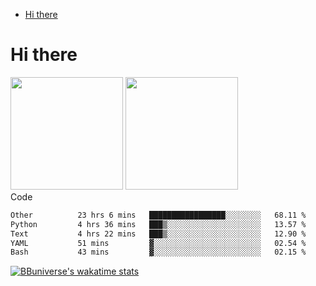 <!--ts-->
* [Hi there](#hi-there)

<!-- Created by https://github.com/ekalinin/github-markdown-toc -->
<!-- Added by: runner, at: Wed Sep 27 04:19:34 UTC 2023 -->

<!--te-->


# Hi there

<!--
**BBuniverse/BBuniverse** is a ✨ _special_ ✨ repository because its `README.md` (this file) appears on your GitHub profile.

Here are some ideas to get you started:

- 🔭 I’m currently working on ...
- 🌱 I’m currently learning ...
- 👯 I’m looking to collaborate on ...
- 🤔 I’m looking for help with ...
- 💬 Ask me about ...
- 📫 How to reach me: ...
- 😄 Pronouns: ...
- ⚡ Fun fact: ...
-->


<div display="flex">
  <img src="https://github-readme-stats.vercel.app/api?username=BBuniverse&show_icons=true&count_private=true&theme=radical&hide_border=true" height="180"/>
  <img src="https://github-readme-stats.vercel.app/api/top-langs/?username=BBuniverse&layout=compact&theme=radical&hide_border=true" height="180"/>
</div
     

## Code
<!--START_SECTION:waka-->

```txt
Other          23 hrs 6 mins   █████████████████░░░░░░░░   68.11 %
Python         4 hrs 36 mins   ███▒░░░░░░░░░░░░░░░░░░░░░   13.57 %
Text           4 hrs 22 mins   ███▒░░░░░░░░░░░░░░░░░░░░░   12.90 %
YAML           51 mins         ▓░░░░░░░░░░░░░░░░░░░░░░░░   02.54 %
Bash           43 mins         ▓░░░░░░░░░░░░░░░░░░░░░░░░   02.15 %
```

<!--END_SECTION:waka-->
     
[![BBuniverse's wakatime stats](https://github-readme-stats.vercel.app/api/wakatime?username=BBuniverse)](https://github.com/anuraghazra/github-readme-stats)
